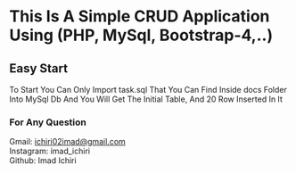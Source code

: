 # This Is A Simple CRUD Application Using (PHP, MySql, Bootstrap-4,..)

## Easy Start

To Start You Can Only Import task.sql That You Can Find Inside docs Folder Into MySql Db
And You Will Get The Initial Table, And 20 Row Inserted In It

### For Any Question

Gmail: ichiri02imad@gmail.com <br />
Instagram: imad_ichiri <br />
Github: Imad Ichiri <br />
